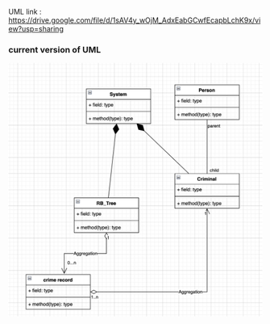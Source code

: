 UML link : https://drive.google.com/file/d/1sAV4y_wOjM_AdxEabGCwfEcapbLchK9x/view?usp=sharing  

### current version of UML

<img src="./UML_ver1.png">
